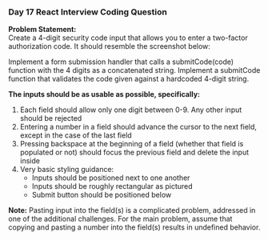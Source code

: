 ### **Day 17 React Interview Coding Question**  
**Problem Statement:**  
Create a 4-digit security code input that allows you to enter a two-factor authorization code. It should resemble the screenshot below:

Implement a form submission handler that calls a submitCode(code) function with the 4 digits as a concatenated string. Implement a submitCode function that validates the code given against a hardcoded 4-digit string.

**The inputs should be as usable as possible, specifically:**

1. Each field should allow only one digit between 0-9. Any other input should be rejected
2. Entering a number in a field should advance the cursor to the next field, except in the case of the last field
3. Pressing backspace at the beginning of a field (whether that field is populated or not) should focus the previous field and delete the input inside
4. Very basic styling guidance:
   - Inputs should be positioned next to one another
   - Inputs should be roughly rectangular as pictured
   - Submit button should be positioned below

**Note:**
Pasting input into the field(s) is a complicated problem, addressed in one of the additional challenges. For the main problem, assume that copying and pasting a number into the field(s) results in undefined behavior.

